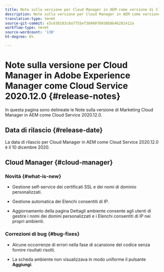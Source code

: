 ```yaml
---
title: Note sulla versione per Cloud Manager in AEM come versione di Cloud Service 2020.12.0
description: Note sulla versione per Cloud Manager in AEM come versione di Cloud Service 2020.12.0
translation-type: tm+mt
source-git-commit: e3c638103c8a7755ef3840078938b8b46281412a
workflow-type: tm+mt
source-wordcount: '130'
ht-degree: 6%

---
```



# Note sulla versione per Cloud Manager in Adobe Experience Manager come Cloud Service 2020.12.0 {#release-notes}

In questa pagina sono delineate le Note sulla versione di Marketing Cloud Manager in AEM come Cloud Service 2020.12.0.

## Data di rilascio {#release-date}

La data di rilascio per Cloud Manager in AEM come Cloud Service 2020.12.0 è il 10 dicembre 2020.

## Cloud Manager {#cloud-manager}

### Novità {#what-is-new}

* Gestione self-service dei certificati SSL e dei nomi di dominio personalizzati.

* Gestione automatica dei Elenchi consentiti di  IP.

* Aggiornamento della pagina Dettagli ambiente consente agli utenti di gestire i nomi dei domini personalizzati e i Elenchi consentiti di  IP nei propri ambienti.


### Correzioni di bug {#bug-fixes}

* Alcune occorrenze di errori nella fase di scansione del codice senza fornire risultati risolti.

* La scheda ambiente non visualizzava in modo uniforme il pulsante **Aggiungi**.
